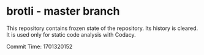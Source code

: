 # brotli - master branch

This repository contains frozen state of the repository.
Its history is cleared. It is used only for static code
analysis with Codacy.

Commit Time: 1701320152